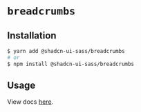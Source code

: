 # `breadcrumbs`

## Installation

```sh
$ yarn add @shadcn-ui-sass/breadcrumbs
# or
$ npm install @shadcn-ui-sass/breadcrumbs
```

## Usage

View docs [here](https://shadcn-ui-sass.com/docs/components/breadcrumbs).
